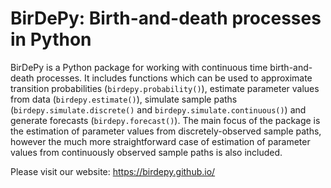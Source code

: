 # BirDePy: Birth-and-death processes in Python

BirDePy is a Python package for working with continuous time birth-and-death processes. It includes functions which can be used to approximate transition probabilities (``birdepy.probability()``), estimate parameter values from data (``birdepy.estimate()``), simulate sample paths (``birdepy.simulate.discrete()`` and ``birdepy.simulate.continuous()``) and generate forecasts (``birdepy.forecast()``). The main focus of the package is the estimation of parameter values from discretely-observed sample paths, however the much more straightforward case of estimation of parameter values from continuously observed sample paths is also included.

Please visit our website: https://birdepy.github.io/


